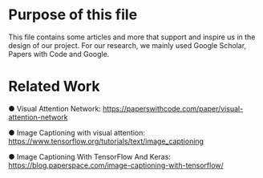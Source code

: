 # Purpose of this file
This file contains some articles and more that support and inspire us in the design of our project.
For our research, we mainly used Google Scholar, Papers with Code and Google.

# Related Work
● Visual Attention Network: https://paperswithcode.com/paper/visual-attention-network

● Image Captioning with visual attention: https://www.tensorflow.org/tutorials/text/image_captioning

● Image Captioning With TensorFlow And Keras: https://blog.paperspace.com/image-captioning-with-tensorflow/
